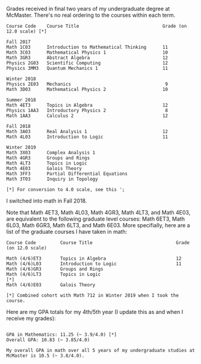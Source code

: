 Grades received in final two years of my undergraduate degree at McMaster. There's no real ordering to the courses within each term.

```
Course Code    Course Title                               Grade (on 12.0 scale) [*]

Fall 2017
Math 1C03      Introduction to Mathematical Thinking      11
Math 3C03      Mathematical Physics 1                     10
Math 3GR3      Abstract Algebra                           12
Physics 2G03   Scientific Computing                       12
Physics 3MM3   Quantum Mechanics 1                        11

Winter 2018
Physics 2E03   Mechanics                                   9
Math 3D03      Mathematical Physics 2                     10

Summer 2018
Math 4ET3      Topics in Algebra                          12
Physics 1AA3   Introductory Physics 2                      8
Math 1AA3      Calculus 2                                 12

Fall 2018
Math 3A03      Real Analysis 1                            12
Math 4L03      Introduction to Logic                      11

Winter 2019
Math 3X03      Complex Analysis 1
Math 4GR3      Groups and Rings
Math 4LT3      Topics in Logic
Math 4E03      Galois Theory
Math 3FF3      Partial Differential Equations
Math 3T03      Inquiry in Topology

[*] For conversion to 4.0 scale, see this ';

```

I switched into math in Fall 2018.

Note that Math 4ET3, Math 4L03, Math 4GR3, Math 4LT3, and Math 4E03,  are equivalent to the following graduate level courses: Math 6ET3, Math 6L03, Math 6GR3, Math 6LT3, and Math 6E03. More specifially, here are a list of the graduate courses I have taken in math:

```
Course Code         Course Title                               Grade (on 12.0 scale)

Math (4/6)ET3       Topics in Algebra                          12
Math (4/6)L03       Introduction to Logic                      11
Math (4/6)GR3       Groups and Rings
Math (4/6)LT3       Topics in Logic                                                  [*]
Math (4/6)E03       Galois Theory   

[*] Combined cohort with Math 712 in Winter 2019 when I took the course.

```

Here are my GPA totals for my 4th/5th year (I update this as and when I receive my grades):

```

GPA in Mathematics: 11.25 (~ 3.9/4.0) [*]
Overall GPA: 10.83 (~ 3.85/4.0)

My overall GPA in math over all 5 years of my undergraduate studies at McMaster is 10.5 (~ 3.8/4.0).

```

